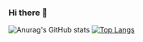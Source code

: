 ### Hi there 👋



![Anurag's GitHub stats](https://github-readme-stats.vercel.app/api?username=kamm8899&count_private=true&show_icons=true&theme=tokyonight)
[![Top Langs](https://github-readme-stats.vercel.app/api/top-langs/?username=kamm8899)](https://github.com/kamm8899/github-readme-stats&theme=tokyonight?exclude_repo=repo1,repo2)


<!--
**kamm8899/kamm8899** is a ✨ _special_ ✨ repository because its `README.md` (this file) appears on your GitHub profile.

Here are some ideas to get you started:

- 🔭 I’m currently working on ...
- 🌱 I’m currently learning ...
- 👯 I’m looking to collaborate on ...
- 🤔 I’m looking for help with ...
- 💬 Ask me about ...
- 📫 How to reach me: ...
- 😄 Pronouns: ...
- ⚡ Fun fact: ...
-->
